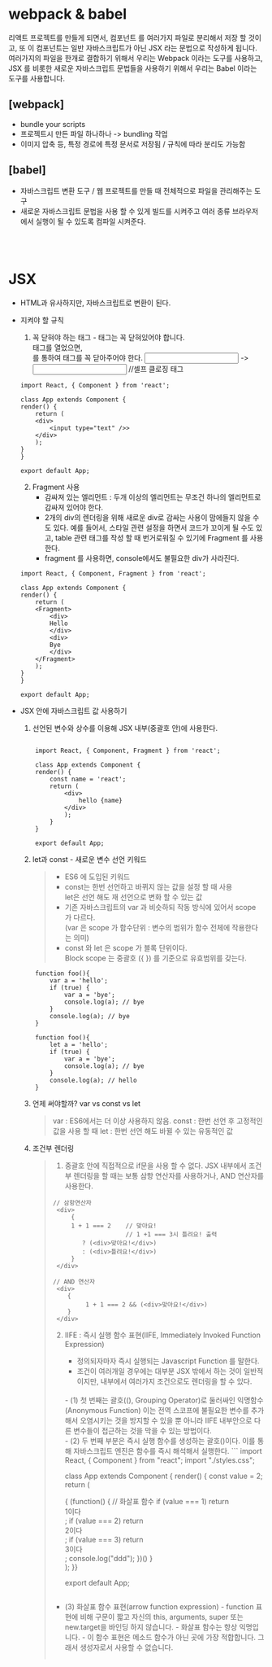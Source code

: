 # webpack & babel 
 리액트 프로젝트를 만들게 되면서, 컴포넌트 를 여러가지 파일로 분리해서 저장 할 것이고, 또 이 컴포넌트는 일반 자바스크립트가 아닌 JSX 라는 문법으로 작성하게 됩니다. 여러가지의 파일을 한개로 결합하기 위해서 우리는 Webpack 이라는 도구를 사용하고, JSX 를 비롯한 새로운 자바스크립트 문법들을 사용하기 위해서 우리는 Babel 이라는 도구를 사용합니다.


## [webpack]
 - bundle your scripts
 - 프로젝트시 만든 파일 하나하나 -> bundling 작업 
 - 이미지 압축 등, 특정 경로에 특정 문서로 저장됨 / 규칙에 따라 분리도 가능함

 ## [babel]
 - 자바스크립트 변환 도구 / 웹 프로젝트를 만들 때 전체적으로 파일을 관리해주는 도구
 - 새로운 자바스크립트 문법을 사용 할 수 있게 빌드를 시켜주고 여러 종류 브라우저에서 실행이 될 수 있도록 컴파일 시켜준다.

<br>
<br>

# JSX
- HTML과 유사하지만, 자바스크립트로 변환이 된다.
- 지켜야 할 규칙
    1. 꼭 닫혀야 하는 태그 - 태그는 꼭 닫혀있어야 합니다. <div> 태그를 열었으면, </div> 를 통하여 태그를 꼭 닫아주어야 한다.
    <input type="text"> -> <input type="text" /> //셀프 클로징 태그
    ```
    import React, { Component } from 'react';

    class App extends Component {
    render() {
        return (
        <div>
            <input type="text" />>
        </div>
        );
    }
    }

    export default App;
    ```

    2. Fragment 사용 <br>
        - 감싸져 있는 엘리먼트 : 두개 이상의 엘리먼트는 무조건 하나의 엘리먼트로 감싸져 있어야 한다. <br>
        - 2개의 div의 렌더링을 위해 새로운 div로 감싸는 사용이 맘에들지 않을 수도 있다. 예를 들어서, 스타일 관련 설정을 하면서 코드가 꼬이게 될 수도 있고, table 관련 태그를 작성 할 때 번거로워질 수 있기에 Fragment 를 사용 한다.
        - fragment 를 사용하면, console에서도 불필요한 div가 사라진다.


    ```
    import React, { Component, Fragment } from 'react';

    class App extends Component {
    render() {
        return (
        <Fragment>
            <div>
            Hello
            </div>
            <div>
            Bye
            </div>
        </Fragment>
        );
    }
    }

    export default App;

    ```

- JSX 안에 자바스크립트 값 사용하기
    1. 선언된 변수와 상수를 이용해 JSX 내부(중괄호 안)에 사용한다. 
    ```

        import React, { Component, Fragment } from 'react';

        class App extends Component {
        render() {
            const name = 'react';
            return (
                <div>
                    hello {name}
                </div>
                );
            }
        }

        export default App;

    ```
    2. let과 const - 새로운 변수 선언 키워드 

        >   - ES6 에 도입된 키워드
        >   - const는 한번 선언하고 바뀌지 않는 값을 설정 할 때 사용 <br>
            let은 선언 해도 재 선언으로 변화 할 수 있는 값
        >   - 기존 자바스크립트의 var 과 비슷하되 작동 방식에 있어서 scope 가 다르다.<br> (var 은 scope 가 함수단위 : 변수의 범위가 함수 전체에 작용한다는 의미)
        >   -  const 와 let 은 scope 가 블록 단위이다. <br>
        Block scope 는 중괄호 ({ }) 를 기준으로 유효범위를 갖는다.

    ```
        function foo(){
            var a = 'hello';
            if (true) {
                var a = 'bye';
                console.log(a); // bye
            }
            console.log(a); // bye
        }

        function foo(){
            let a = 'hello';
            if (true) {
                var a = 'bye';
                console.log(a); // bye
            }
            console.log(a); // hello
        }

    ```

    3. 언제 써야할까? var vs const vs let
        > var : ES6에서는 더 이상 사용하지 않음.
        > const : 한번 선언 후 고정적인 값을 사용 할 때
        > let : 한번 선언 해도 바뀔 수 있는 유동적인 값

    4. 조건부 렌더링
        > 1) 중괄호 안에 직접적으로 if문을 사용 할 수 없다. JSX 내부에서 조건부 렌더링을 할 때는 보통 삼항 연산자를 사용하거나, AND 연산자를 사용한다.
        >   ```
        >   // 삼항연산자
        >    <div>
        >        {
        >        1 + 1 === 2    // 맞아요! 
        >                       // 1 +1 === 3시 틀려요! 출력
        >           ? (<div>맞아요!</div>)
        >           : (<div>틀려요!</div>)
        >        }
        >    </div>
        >   ``` 
        >
        >   ```
        >   // AND 연산자
        >    <div>
        >       {
        >            1 + 1 === 2 && (<div>맞아요!</div>)
        >       }
        >    </div>
        >   ``` 
        >
        > 2) IIFE : 즉시 실행 함수 표현(IIFE, Immediately Invoked Function Expression) <br>
        >    - 정의되자마자 즉시 실행되는 Javascript Function 를 말한다.<br>
        >    - 조건이 여러개일 경우에는 대부분 JSX 밖에서 하는 것이 일반적이지만,
        >    내부에서 여러가지 조건으로도 렌더링을 할 수 있다.  
        >    <br>
        >    - (1) 첫 번째는 괄호((), Grouping Operator)로 둘러싸인 익명함수(Anonymous Function) 이는 전역 스코프에 불필요한 변수를 추가해서 오염시키는 것을 방지할 수 있을 뿐 아니라 IIFE 내부안으로 다른 변수들이 접근하는 것을 막을 수 있는 방법이다. <br>
        >    - (2) 두 번째 부분은 즉시 실행 함수를 생성하는 괄호()이다. 이를 통해 자바스크립트 엔진은 함수를 즉시 해석해서 실행한다.
        >    ```
        >    import React, { Component } from "react";
        >    import "./styles.css";
        >
        >    class App extends Component {
        >    render() {
        >        const value = 2;
        >        return (
        >        <div>
        >            {
        >           (function() { // 화살표 함수
        >            if (value === 1) return <div>1이다</div>;
        >            if (value === 2) return <div>2이다</div>;
        >            if (value === 3) return <div>3이다</div>;
        >            console.log("ddd");
        >            })()
        >           }
        >        </div>
        >        );
        >      }}
        >   
        >    export default App;
        >    ```
        >
        >   - (3) 화살표 함수 표현(arrow function expression)
                - function 표현에 비해 구문이 짧고  자신의 this, arguments, super 또는 new.target을 바인딩 하지 않습니다. 
                - 화살표 함수는 항상 익명입니다. 
                - 이  함수 표현은 메소드 함수가 아닌 곳에 가장 적합합니다. 그래서 생성자로서 사용할 수 없습니다.
        >   ```
        >   